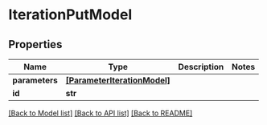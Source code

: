 # IterationPutModel


## Properties
Name | Type | Description | Notes
------------ | ------------- | ------------- | -------------
**parameters** | [**[ParameterIterationModel]**](ParameterIterationModel.md) |  | 
**id** | **str** |  | 

[[Back to Model list]](../README.md#documentation-for-models) [[Back to API list]](../README.md#documentation-for-api-endpoints) [[Back to README]](../README.md)


